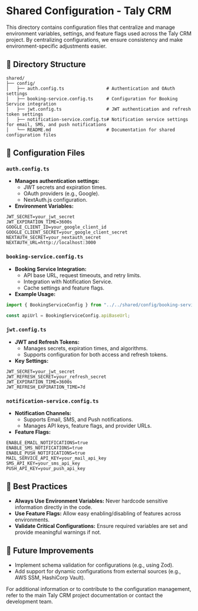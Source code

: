 # Shared Configuration - Taly CRM

This directory contains configuration files that centralize and manage environment variables, settings, and feature flags used across the Taly CRM project. By centralizing configurations, we ensure consistency and make environment-specific adjustments easier.

## 📁 Directory Structure

```
shared/
├── config/
│   ├── auth.config.ts                # Authentication and OAuth settings
│   ├── booking-service.config.ts     # Configuration for Booking Service integration
│   ├── jwt.config.ts                 # JWT authentication and refresh token settings
│   ├── notification-service.config.ts# Notification service settings for email, SMS, and push notifications
│   └── README.md                     # Documentation for shared configuration files
```

## 🔑 Configuration Files

### `auth.config.ts`

- **Manages authentication settings:**
  - JWT secrets and expiration times.
  - OAuth providers (e.g., Google).
  - NextAuth.js configuration.
- **Environment Variables:**

```env
JWT_SECRET=your_jwt_secret
JWT_EXPIRATION_TIME=3600s
GOOGLE_CLIENT_ID=your_google_client_id
GOOGLE_CLIENT_SECRET=your_google_client_secret
NEXTAUTH_SECRET=your_nextauth_secret
NEXTAUTH_URL=http://localhost:3000
```

### `booking-service.config.ts`

- **Booking Service Integration:**
  - API base URL, request timeouts, and retry limits.
  - Integration with Notification Service.
  - Cache settings and feature flags.
- **Example Usage:**

```typescript
import { BookingServiceConfig } from "../../shared/config/booking-service.config";

const apiUrl = BookingServiceConfig.apiBaseUrl;
```

### `jwt.config.ts`

- **JWT and Refresh Tokens:**
  - Manages secrets, expiration times, and algorithms.
  - Supports configuration for both access and refresh tokens.
- **Key Settings:**

```env
JWT_SECRET=your_jwt_secret
JWT_REFRESH_SECRET=your_refresh_secret
JWT_EXPIRATION_TIME=3600s
JWT_REFRESH_EXPIRATION_TIME=7d
```

### `notification-service.config.ts`

- **Notification Channels:**
  - Supports Email, SMS, and Push notifications.
  - Manages API keys, feature flags, and provider URLs.
- **Feature Flags:**

```env
ENABLE_EMAIL_NOTIFICATIONS=true
ENABLE_SMS_NOTIFICATIONS=true
ENABLE_PUSH_NOTIFICATIONS=true
MAIL_SERVICE_API_KEY=your_mail_api_key
SMS_API_KEY=your_sms_api_key
PUSH_API_KEY=your_push_api_key
```

## 🚨 Best Practices

- **Always Use Environment Variables:** Never hardcode sensitive information directly in the code.
- **Use Feature Flags:** Allow easy enabling/disabling of features across environments.
- **Validate Critical Configurations:** Ensure required variables are set and provide meaningful warnings if not.

## 🚀 Future Improvements

- Implement schema validation for configurations (e.g., using Zod).
- Add support for dynamic configurations from external sources (e.g., AWS SSM, HashiCorp Vault).

For additional information or to contribute to the configuration management, refer to the main Taly CRM project documentation or contact the development team.
